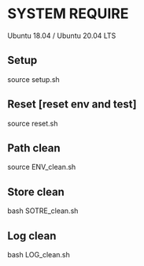 # SYSTEM REQUIRE
Ubuntu 18.04 / Ubuntu 20.04 LTS
## Setup
source setup.sh
## Reset [reset env and test]
source reset.sh
## Path clean
source ENV_clean.sh
## Store clean
bash SOTRE_clean.sh
## Log clean
bash LOG_clean.sh
